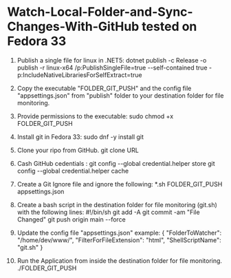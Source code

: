 # Watch-Local-Folder-and-Sync-Changes-With-GitHub tested on Fedora 33

1. Publish a single file for linux in .NET5:
    dotnet publish -c Release -o publish -r linux-x64 /p:PublishSingleFile=true --self-contained true -p:IncludeNativeLibrariesForSelfExtract=true
    
2. Copy the executable "FOLDER_GIT_PUSH" and the config file "appsettings.json" from "publish" folder to your destination folder for file monitoring.

3. Provide permissions to the executable:
   sudo chmod +x FOLDER_GIT_PUSH
   
4. Install git in Fedora 33:
   sudo dnf -y install git
   
5. Clone your ripo from GitHub.
    git clone URL
    
6. Cash GitHub cedentials :
   git config --global credential.helper store
   git config --global credential.helper cache
   
7. Create a Git Ignore file and ignore the following:
   *.sh
   FOLDER_GIT_PUSH
   appsettings.json
   
7. Create a bash script in the destination folder for file monitoring (git.sh) with the following lines:
   #!/bin/sh
   git add -A
   git commit -am "File Changed"
   git push origin main --force
   
 9. Update the config file "appsettings.json" example:
    {
       "FolderToWatcher": "/home/dev/www/",
       "FilterForFileExtension": "html",
       "ShellScriptName": "git.sh"
    }
     
10. Run the Application from inside the destination folder for file monitoring. 
    ./FOLDER_GIT_PUSH



